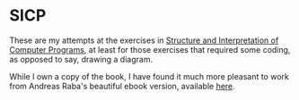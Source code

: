 SICP
====

These are my attempts at the exercises in [Structure and Interpretation of
Computer Programs][1], at least for those exercises that required some coding,
as opposed to say, drawing a diagram.

[1]: http://en.wikipedia.org/wiki/Structure_and_Interpretation_of_Computer_Programs

While I own a copy of the book, I have found it much more pleasant to work from
Andreas Raba's beautiful ebook version, available [here][2].

[2]: http://sarabander.github.io/sicp/
